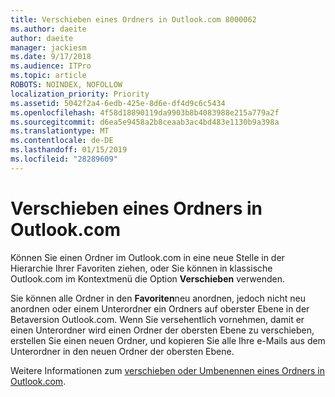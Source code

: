 ```yaml
---
title: Verschieben eines Ordners in Outlook.com 8000062
ms.author: daeite
author: daeite
manager: jackiesm
ms.date: 9/17/2018
ms.audience: ITPro
ms.topic: article
ROBOTS: NOINDEX, NOFOLLOW
localization_priority: Priority
ms.assetid: 5042f2a4-6edb-425e-8d6e-df4d9c6c5434
ms.openlocfilehash: 4f58d18890119da9903b8b4083988e215a779a2f
ms.sourcegitcommit: d6ea5e9458a2b8ceaab3ac4bd483e1130b9a398a
ms.translationtype: MT
ms.contentlocale: de-DE
ms.lasthandoff: 01/15/2019
ms.locfileid: "28289609"
---
```

# <a name="moving-a-folder-in-outlookcom"></a>Verschieben eines Ordners in Outlook.com

Können Sie einen Ordner im Outlook.com in eine neue Stelle in der Hierarchie Ihrer Favoriten ziehen, oder Sie können in klassische Outlook.com im Kontextmenü die Option **Verschieben** verwenden. 
  
Sie können alle Ordner in den **Favoriten**neu anordnen, jedoch nicht neu anordnen oder einem Unterordner ein Ordners auf oberster Ebene in der Betaversion Outlook.com. Wenn Sie versehentlich vornehmen, damit er einen Unterordner wird einen Ordner der obersten Ebene zu verschieben, erstellen Sie einen neuen Ordner, und kopieren Sie alle Ihre e-Mails aus dem Unterordner in den neuen Ordner der obersten Ebene. 
  
Weitere Informationen zum [verschieben oder Umbenennen eines Ordners in Outlook.com](https://support.office.com/article/c9c66fed-8a7c-426a-afc6-0d46a72080fb).
  

